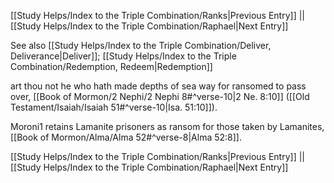 [[Study Helps/Index to the Triple Combination/Ranks|Previous Entry]]  ||  [[Study Helps/Index to the Triple Combination/Raphael|Next Entry]]

 See also [[Study Helps/Index to the Triple Combination/Deliver, Deliverance|Deliver]]; [[Study Helps/Index to the Triple Combination/Redemption, Redeem|Redemption]]

 art thou not he who hath made depths of sea way for ransomed to pass over, [[Book of Mormon/2 Nephi/2 Nephi 8#^verse-10|2 Ne. 8:10]] ([[Old Testament/Isaiah/Isaiah 51#^verse-10|Isa. 51:10]]).

 Moroni1 retains Lamanite prisoners as ransom for those taken by Lamanites, [[Book of Mormon/Alma/Alma 52#^verse-8|Alma 52:8]].

[[Study Helps/Index to the Triple Combination/Ranks|Previous Entry]]  ||  [[Study Helps/Index to the Triple Combination/Raphael|Next Entry]]